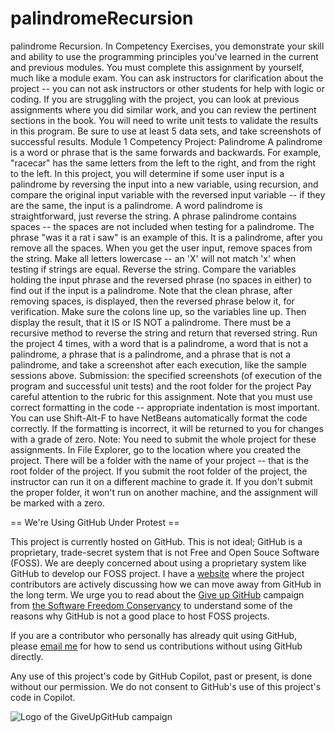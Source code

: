 # palindromeRecursion
palindrome Recursion. In Competency Exercises, you demonstrate your skill and ability to use the programming principles you've learned in the current and previous modules. You must complete this assignment by yourself, much like a module exam. You can ask instructors for clarification about the project -- you can not ask instructors or other students for help with logic or coding. If you are struggling with the project, you can look at previous assignments where you did similar work, and you can review the pertinent sections in the book.     You will need to write unit tests to validate the results in this program. Be sure to use at least 5 data sets, and take screenshots of successful results.     Module 1 Competency Project: Palindrome  A palindrome is a word or phrase that is the same forwards and backwards. For example, "racecar" has the same letters from the left to the right, and from the right to the left. In this project, you will determine if some user input is a palindrome by reversing the input into a new variable, using recursion, and compare the original input variable with the reversed input variable -- if they are the same, the input is a palindrome.  A word palindrome is straightforward, just reverse the string. A phrase palindrome contains spaces -- the spaces are not included when testing for a palindrome. The phrase "was it a rat i saw" is an example of this. It is a palindrome, after you remove all the spaces. When you get the user input, remove spaces from the string. Make all letters lowercase -- an 'X' will not match 'x' when testing if strings are equal. Reverse the string. Compare the variables holding the input phrase and the reversed phrase (no spaces in either) to find out if the input is a palindrome. Note that the clean phrase, after removing spaces, is displayed, then the reversed phrase below it, for verification. Make sure the colons line up, so the variables line up. Then display the result, that it IS or IS NOT a palindrome.  There must be a recursive method to reverse the string and return that reversed string.  Run the project 4 times, with a word that is a palindrome, a word that is not a palindrome, a phrase that is a palindrome, and a phrase that is not a palindrome, and take a screenshot after each execution, like the sample sessions above.     Submission: the specified screenshots (of execution of the program and successful unit tests) and the root folder for the project     Pay careful attention to the rubric for this assignment.  Note that you must use correct formatting in the code -- appropriate indentation is most important. You can use Shift-Alt-F to have NetBeans automatically format the code correctly. If the formatting is incorrect, it will be returned to you for changes with a grade of zero.  Note: You need to submit the whole project for these assignments. In File Explorer, go to the location where you created the project. There will be a folder with the name of your project -- that is the root folder of the project.  If you submit the root folder of the project, the instructor can run it on a different machine to grade it. If you don't submit the proper folder, it won't run on another machine, and the assignment will be marked with a zero. 


== We're Using GitHub Under Protest ==

This project is currently hosted on GitHub.  This is not ideal; GitHub is a
proprietary, trade-secret system that is not Free and Open Souce Software
(FOSS).  We are deeply concerned about using a proprietary system like GitHub
to develop our FOSS project. I have a [website](bellKevin.me) where the
project contributors are actively discussing how we can move away from GitHub
in the long term.  We urge you to read about the [Give up GitHub](https://GiveUpGitHub.org) campaign 
from [the Software Freedom Conservancy](https://sfconservancy.org) to understand some of the reasons why GitHub is not 
a good place to host FOSS projects.

If you are a contributor who personally has already quit using GitHub, please
[email me](bellKevin.me) for how to send us contributions without
using GitHub directly.

Any use of this project's code by GitHub Copilot, past or present, is done
without our permission.  We do not consent to GitHub's use of this project's
code in Copilot.

![Logo of the GiveUpGitHub campaign](https://sfconservancy.org/img/GiveUpGitHub.png)
